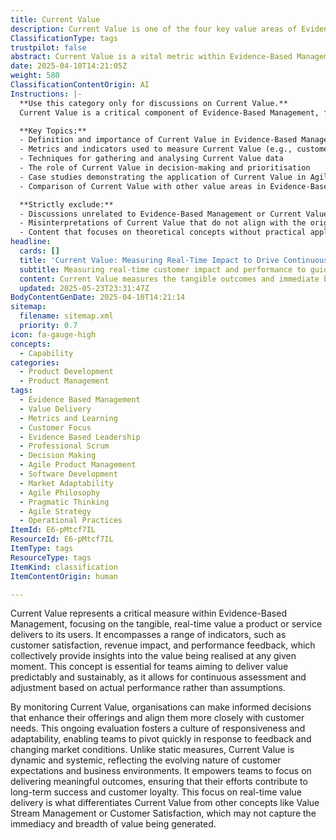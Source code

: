 ```yaml
---
title: Current Value
description: Current Value is one of the four key value areas of Evidence‑Based Management. Rather than being a single measure, it comprises a group of indicators that collectively assess the tangible, real‑time value a product or service delivers. This group of measures includes, for example, customer satisfaction data, revenue impact, and performance feedback—all of which help determine how much value is being realized at present.
ClassificationType: tags
trustpilot: false
abstract: Current Value is a vital metric within Evidence-Based Management that quantifies the real-time value a product or service provides to its users. It includes various indicators such as customer satisfaction, revenue impact, and performance feedback, which together offer insights into the value being realised at any moment. This concept is crucial for teams striving to deliver value in a predictable and sustainable manner, as it facilitates continuous assessment and adjustment based on actual performance rather than assumptions. By tracking Current Value, organisations can make data-driven decisions that improve their offerings and better align them with customer needs. This ongoing evaluation promotes a culture of responsiveness and adaptability, allowing teams to swiftly adjust to feedback and shifting market conditions. Unlike static measures, Current Value is dynamic and systemic, reflecting the changing landscape of customer expectations and business environments. It empowers teams to concentrate on delivering meaningful outcomes, ensuring that their efforts lead to long-term success and customer loyalty. This emphasis on real-time value delivery distinguishes Current Value from other concepts such as Value Stream Management or Customer Satisfaction, which may not fully capture the immediacy and comprehensive nature of the value being generated.
date: 2025-04-10T14:21:05Z
weight: 580
ClassificationContentOrigin: AI
Instructions: |-
  **Use this category only for discussions on Current Value.**  
  Current Value is a critical component of Evidence-Based Management, focusing on the real-time assessment of the value delivered by a product or service. It encompasses a range of indicators that provide insights into customer satisfaction, revenue impact, and performance feedback, enabling organisations to evaluate the tangible benefits being realised at any given moment.

  **Key Topics:**
  - Definition and importance of Current Value in Evidence-Based Management
  - Metrics and indicators used to measure Current Value (e.g., customer satisfaction, revenue impact)
  - Techniques for gathering and analysing Current Value data
  - The role of Current Value in decision-making and prioritisation
  - Case studies demonstrating the application of Current Value in Agile and DevOps environments
  - Comparison of Current Value with other value areas in Evidence-Based Management

  **Strictly exclude:**
  - Discussions unrelated to Evidence-Based Management or Current Value
  - Misinterpretations of Current Value that do not align with the original theories and philosophies of Agile, DevOps, or Lean methodologies
  - Content that focuses on theoretical concepts without practical application or measurement of Current Value
headline:
  cards: []
  title: 'Current Value: Measuring Real-Time Impact to Drive Continuous Improvement'
  subtitle: Measuring real-time customer impact and performance to guide responsive, data-driven decisions and maximise delivered value.
  content: Current Value measures the tangible outcomes and immediate benefits delivered to users, capturing customer satisfaction, revenue impact, user engagement, and performance feedback. It enables teams to continuously assess actual product performance, adapt responsively to evolving customer expectations, and make informed decisions to enhance user experience and sustain long-term customer loyalty.
  updated: 2025-05-23T23:31:47Z
BodyContentGenDate: 2025-04-10T14:21:14
sitemap:
  filename: sitemap.xml
  priority: 0.7
icon: fa-gauge-high
concepts:
  - Capability
categories:
  - Product Development
  - Product Management
tags:
  - Evidence Based Management
  - Value Delivery
  - Metrics and Learning
  - Customer Focus
  - Evidence Based Leadership
  - Professional Scrum
  - Decision Making
  - Agile Product Management
  - Software Development
  - Market Adaptability
  - Agile Philosophy
  - Pragmatic Thinking
  - Agile Strategy
  - Operational Practices
ItemId: E6-pMtcf7IL
ResourceId: E6-pMtcf7IL
ItemType: tags
ResourceType: tags
ItemKind: classification
ItemContentOrigin: human

---
```

Current Value represents a critical measure within Evidence-Based Management, focusing on the tangible, real-time value a product or service delivers to its users. It encompasses a range of indicators, such as customer satisfaction, revenue impact, and performance feedback, which collectively provide insights into the value being realised at any given moment. This concept is essential for teams aiming to deliver value predictably and sustainably, as it allows for continuous assessment and adjustment based on actual performance rather than assumptions.

By monitoring Current Value, organisations can make informed decisions that enhance their offerings and align them more closely with customer needs. This ongoing evaluation fosters a culture of responsiveness and adaptability, enabling teams to pivot quickly in response to feedback and changing market conditions. Unlike static measures, Current Value is dynamic and systemic, reflecting the evolving nature of customer expectations and business environments. It empowers teams to focus on delivering meaningful outcomes, ensuring that their efforts contribute to long-term success and customer loyalty. This focus on real-time value delivery is what differentiates Current Value from other concepts like Value Stream Management or Customer Satisfaction, which may not capture the immediacy and breadth of value being generated.
